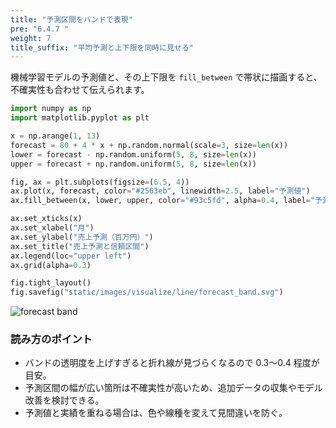 ```yaml
---
title: "予測区間をバンドで表現"
pre: "6.4.7 "
weight: 7
title_suffix: "平均予測と上下限を同時に見せる"
---
```


機械学習モデルの予測値と、その上下限を `fill_between` で帯状に描画すると、不確実性も合わせて伝えられます。

```python
import numpy as np
import matplotlib.pyplot as plt

x = np.arange(1, 13)
forecast = 80 + 4 * x + np.random.normal(scale=3, size=len(x))
lower = forecast - np.random.uniform(5, 8, size=len(x))
upper = forecast + np.random.uniform(5, 8, size=len(x))

fig, ax = plt.subplots(figsize=(6.5, 4))
ax.plot(x, forecast, color="#2563eb", linewidth=2.5, label="予測値")
ax.fill_between(x, lower, upper, color="#93c5fd", alpha=0.4, label="予測区間 (80%)")

ax.set_xticks(x)
ax.set_xlabel("月")
ax.set_ylabel("売上予測（百万円）")
ax.set_title("売上予測と信頼区間")
ax.legend(loc="upper left")
ax.grid(alpha=0.3)

fig.tight_layout()
fig.savefig("static/images/visualize/line/forecast_band.svg")
```

![forecast band](/images/visualize/line/forecast_band.svg)

### 読み方のポイント

- バンドの透明度を上げすぎると折れ線が見づらくなるので 0.3〜0.4 程度が目安。
- 予測区間の幅が広い箇所は不確実性が高いため、追加データの収集やモデル改善を検討できる。
- 予測値と実績を重ねる場合は、色や線種を変えて見間違いを防ぐ。
